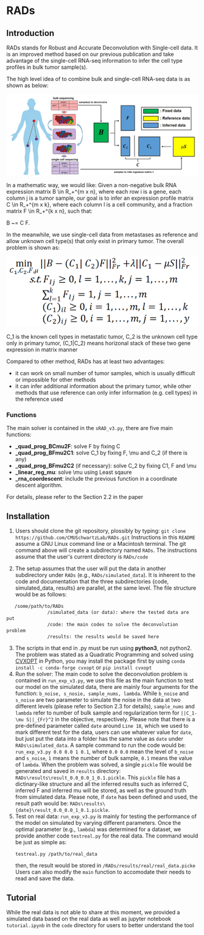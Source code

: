 # RADs

## Introduction
RADs stands for Robust and Accurate Deconvolution with Single-cell data. It is an improved method based on our previous publication and take advantage of the single-cell RNA-seq information to infer the cell type profiles in bulk tumor sample(s).

The high level idea of to combine bulk and single-cell RNA-seq data is as shown as below:

![img](fig/pa.png)

In a mathematic way, we would like: Given a non-negative bulk RNA expression matrix B \in R_+^{m x n}, where each row i is a gene, each column j is a tumor sample, our goal is to infer an expression profile matrix C \in R_+^{m x k}, where each column l is a cell community, and a fraction matrix F \in R_+^{k x n}, such that:

  B ~= C F. 

  In the meanwhile, we use single-cell data from metastases as reference and allow unknown cell type(s) that only exist in primary tumor. The overall problem is shown as:

  ![img](fig/math.png)

  C_1 is the known cell types in metastatic tumor, C_2 is the unknown cell type only in primary tumor, (C_1|C_2) means horizonal stack of these two gene expression in matrix manner

Compared to other method, RADs has at least two advantages:
- it can work on small number of tumor samples, which is usually difficult or impossible for other methods
- it can infer additional information about the primary tumor, while other methods that use reference can only infer information (e.g. cell types) in the reference used
### Functions ###
The main solver is contained in the `sRAD_v3.py`, there are five main functions:
- **_quad_prog_BCmu2F**: solve F by fixing C
- **_quad_prog_BFmu2C1**: solve C_1 by fixing F, \mu and C_2 (if there is any)
- **_quad_prog_BFmu2C2** (if necessary): solve C_2 by fixing C1, F and \mu
- **_linear_reg_mu**: solve \mu using Least sqaure
- **_rna_coordescent**: include the previous function in a coordinate descent algorithm.

For details, please refer to the Section 2.2 in the paper
## Installation

1. Users should clone the git repository, plossibly by typing:
`git clone https://github.com/CMUSchwartzLab/RADs.git`
Instructions in this `README` assume a GNU Linux command line or a Macintosh terminal. The git command above will create a subdirectory named `RADs`. The instructions assume that the user's current directory is `RADs/code`

2. The setup assumes that the user will put the data in another subdirectory under `RADs` (e.g., `RADs/simulated_data`). It is inherent to the code and documentation that the three subdirectories {code, simulated_data, results} are parallel, at the same level. The file structure would be as follows:
 ```
    /some/path/to/RADs
                /simulated_data (or data): where the tested data are put
                /code: the main codes to solve the deconvolution problem
                /results: the results would be saved here
  ```

3. The scripts in that end in .py must be run using **python3**, not python2. The problem was stated as a Quadratic Programming and solved using [CVXOPT](https://cvxopt.org/) in Python, you may install the package first by using 
  ```conda install -c conda-forge cvxopt``` or ```pip install cvxopt```
4. Run the solver: The main code to solve the deconvolution problem is contained in `run_exp_v3.py`, we use this file as the main function to test our model on the simulated data, there are mainly four arguments for the function: `b_noise, s_nosie, sample_nums, lambda`. While `b_noise` and `s_noise` are two parameter to simulate the noise in the data at two different levels (please refer to Section 2.3 for details), `sample_nums` and `lambda` refer to number of bulk sample and regularization term for `||C_1-\mu S||_{Fr}^2` in the objective, respectively. Please note that there is a pre-defined parameter called `date` around `Line 18`, which we used to mark different test for the data, users can use whatever value for `date`, but just put the data into a folder has the same value as `date` under `RADs\simulated_data`. 
A sample command to run the code would be:
  ```run_exp_v3.py 0.0 0.0 1 0.1```, 
  where `0.0 0.0` mean the level of `b_noise` and `s_noise`, `1` means the number of bulk sample, `0.1` means the value of `lambda`.
  When the problem was solved, a single `pickle` file would be generated and saved in `results` directory:
  ```RADs\results\result_0.0_0.0_1_0.1.pickle```.
  This `pickle` file has a dictinary-like structure and all the inferred results such as inferred C, inferred F and inferred mu will be stored, as well as the ground truth from simulated data. Please note, if `date` has been defined and used, the result path would be:
  ```RADs\results\{date}\result_0.0_0.0_1_0.1.pickle```.
5. Test on real data: `run_exp_v3.py` is mainly for testing the performance of the model on simulated by varying different parameters. Once the optimal parameter (e.g., `lambda`) was determined for a dataset, we provide another code `testreal.py` for the real data. The command would be just as simple as:
    ```
    testreal.py /path/to/real_data
    ```
    then, the result would be stored in 
  ```/RADs/results/real/real_data.picke```
  Users can also modify the `main` function to accomodate their needs to read and save the data.
## Tutorial
While the real data is not able to share at this moment, we provided a simulated data based on the real data as well as jupyter notebook `tutorial.ipynb` in the `code` directory for users to better understand the tool